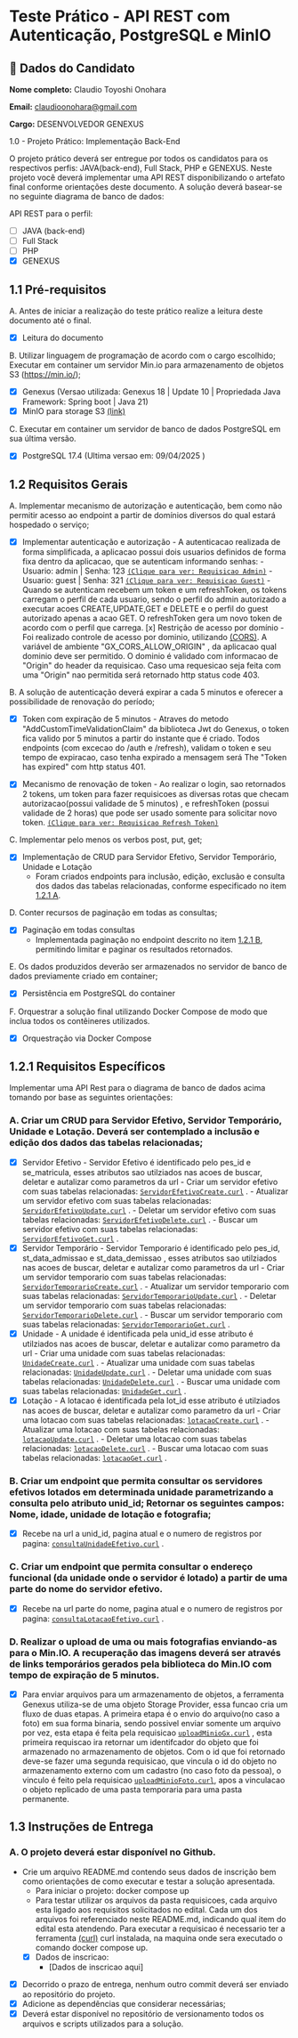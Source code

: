 # Teste Prático - API REST com Autenticação, PostgreSQL e MinIO

## 👤 Dados do Candidato

**Nome completo:** Claudio Toyoshi Onohara

**Email:** claudioonohara@gmail.com

**Cargo:** DESENVOLVEDOR GENEXUS

 1.0 - Projeto Prático: Implementação Back-End

O projeto prático deverá ser entregue por todos os candidatos para os respectivos perfis: JAVA(back-end), Full Stack, PHP e GENEXUS. Neste projeto você deverá implementar uma API REST disponibilizando o artefato final conforme orientações deste documento. A solução deverá basear-se no seguinte diagrama de banco de dados:

API REST para o perfil:
- [ ] JAVA (back-end)
- [ ] Full Stack
- [ ] PHP
- [x] GENEXUS

## 1.1 Pré-requisitos

A. Antes de iniciar a realização do teste prático realize a leitura deste documento até o final.
   - [x] Leitura do documento

B. Utilizar linguagem de programação de acordo com o cargo escolhido; Executar em container um servidor Min.io para armazenamento de objetos S3 (https://min.io/);
   - [x] Genexus (Versao utilizada: Genexus 18 | Update 10 | Propriedada Java Framework: Spring boot | Java 21)
   - [x] MinIO para storage S3 [(link)](https://min.io/)

C. Executar em container um servidor de banco de dados PostgreSQL em sua última versão.
   - [x] PostgreSQL 17.4 (Ultima versao em: 09/04/2025 )

## 1.2 Requisitos Gerais

A. Implementar mecanismo de autorização e autenticação, bem como não permitir acesso ao endpoint a partir de domínios diversos do qual estará hospedado o serviço;
   - [x] Implementar autenticação e autorização
         - A autenticacao realizada de forma simplificada, a aplicacao possui dois usuarios definidos de forma fixa dentro da aplicacao, que se autenticam informando senhas:
            - Usuario: admin | Senha: 123 [`(Clique para ver: Requisicao Admin)`](./requisicoes/loginAdmin.curl)
            - Usuario: guest | Senha: 321 [`(Clique para ver: Requisicao Guest)`](./requisicoes/loginGuest.curl)
         - Quando se autenticam recebem um token e um refreshToken, os tokens carregam o perfil de cada usuario,
         sendo o perfil do admin autorizado a executar acoes CREATE,UPDATE,GET e DELETE e 
         o perfil do guest autorizado apenas a acao GET. O refreshToken gera um novo token de acordo com o perfil que carrega. 
    [x] Restrição de acesso por domínio
         - Foi realizado controle de acesso por dominio, utilizando [(CORS)](https://developer.mozilla.org/pt-BR/docs/Web/HTTP/Guides/CORS). A variável de ambiente "GX_CORS_ALLOW_ORIGIN" , da aplicacao qual dominio deve ser permitido. O dominio é validado com informacao de "Origin" do header da requisicao. Caso uma requesicao seja feita com uma "Origin" nao permitida será retornado http status code 403.

B. A solução de autenticação deverá expirar a cada 5 minutos e oferecer a possibilidade de renovação do período;
- [x] Token com expiração de 5 minutos
      - Atraves do metodo "AddCustomTimeValidationClaim" da biblioteca Jwt do Genexus, o token fica valido por 5 minutos a partir do instante que é criado. Todos endpoints (com excecao do /auth e /refresh), validam o token e seu tempo de expiracao, caso tenha expirado a mensagem será The "Token has expired" com http status 401. 

- [x] Mecanismo de renovação de token
      - Ao realizar o login, sao retornados 2 tokens, um token para fazer requisicoes as diversas rotas que checam autorizacao(possui validade
      de 5 minutos) , e refreshToken (possui validade de 2 horas) que pode ser usado somente para solicitar novo token. [`(Clique para ver: Requisicao Refresh Token)`](./requisicoes/refreshToken.curl)

C. Implementar pelo menos os verbos post, put, get;
   - [x] Implementação de CRUD para Servidor Efetivo, Servidor Temporário, Unidade e Lotação
      - Foram criados endpoints para inclusão, edição, exclusão e consulta dos dados das tabelas relacionadas, conforme especificado no item [1.2.1 A](#a-criar-um-crud-para-servidor-efetivo-servidor-temporário-unidade-e-lotação-deverá-ser-contemplado-a-inclusão-e-edição-dos-dados-das-tabelas-relacionadas).

D. Conter recursos de paginação em todas as consultas;
   - [x] Paginação em todas consultas  
      - Implementada paginação no endpoint descrito no item [1.2.1 B](#b-criar-um-endpoint-que-permita-consultar-os-servidores-efetivos-lotados-em-determinada-unidade-parametrizando-a-consulta-pelo-atributo-unid_id-retornar-os-seguintes-campos-nome-idade-unidade-de-lotação-e-fotografia), permitindo limitar e paginar os resultados retornados.

E. Os dados produzidos deverão ser armazenados no servidor de banco de dados previamente criado em container;
   - [x] Persistência em PostgreSQL do container

F. Orquestrar a solução final utilizando Docker Compose de modo que inclua todos os contêineres utilizados.
   - [x] Orquestração via Docker Compose

## 1.2.1 Requisitos Específicos

Implementar uma API Rest para o diagrama de banco de dados acima tomando por base as seguintes orientações:

### A. Criar um CRUD para Servidor Efetivo, Servidor Temporário, Unidade e Lotação. Deverá ser contemplado a inclusão e edição dos dados das tabelas relacionadas;
- [x] Servidor Efetivo
      - Servidor Efetivo é identificado pelo pes_id e se_matricula, esses atributos sao utilziados nas acoes de buscar, deletar e autalizar
      como parametros da url 
      - Criar um servidor efetivo com suas tabelas relacionadas: [`ServidorEfetivoCreate.curl`](./requisicoes/ServidorEfetivoCreate.curl) .
      - Atualizar um servidor efetivo com suas tabelas relacionadas: [`ServidorEfetivoUpdate.curl`](./requisicoes/ServidorEfetivoUpdate.curl) .
      - Deletar um servidor efetivo com suas tabelas relacionadas: [`ServidorEfetivoDelete.curl`](./requisicoes/ServidorEfetivoDelete.curl) .
      - Buscar um servidor efetivo com suas tabelas relacionadas: [`ServidorEfetivoGet.curl`](./requisicoes/ServidorEfetivoGet.curl) .
- [x] Servidor Temporário
      - Servidor Temporario é identificado pelo pes_id, st_data_admissao e st_data_demissao , esses atributos sao utilziados nas acoes de buscar, deletar e autalizar  como parametros da url 
      - Criar um servidor temporario com suas tabelas relacionadas: [`ServidorTemporarioCreate.curl`](./requisicoes/ServidorTemporarioCreate.curl) .
      - Atualizar um servidor temporario com suas tabelas relacionadas: [`ServidorTemporarioUpdate.curl`](./requisicoes/ServidorTemporarioUpdate.curl) .
      - Deletar um servidor temporario com suas tabelas relacionadas: [`ServidorTemporarioDelete.curl`](./requisicoes/ServidorTemporarioDelete.curl) .
      - Buscar um servidor temporario com suas tabelas relacionadas: [`ServidorTemporarioGet.curl`](./requisicoes/ServidorTemporarioGet.curl) .
- [x] Unidade
      - A unidade é identificada pela unid_id esse atributo é utilziados nas acoes de buscar, deletar e autalizar  como parametro da url 
      - Criar uma unidade com suas tabelas relacionadas: [`UnidadeCreate.curl`](./requisicoes/UnidadeCreate.curl) .
      - Atualizar uma unidade com suas tabelas relacionadas: [`UnidadeUpdate.curl`](./requisicoes/UnidadeUpdate.curl) .
      - Deletar uma unidade com suas tabelas relacionadas: [`UnidadeDelete.curl`](./requisicoes/UnidadeDelete.curl) .
      - Buscar uma unidade com suas tabelas relacionadas: [`UnidadeGet.curl`](./requisicoes/UnidadeGet.curl) .
- [x] Lotação
      - A lotacao é identificada pela lot_id esse atributo é utilziados nas acoes de buscar, deletar e autalizar  como parametro da url 
      - Criar uma lotacao com suas tabelas relacionadas: [`lotacaoCreate.curl`](./requisicoes/lotacaoCreate.curl) .
      - Atualizar uma lotacao com suas tabelas relacionadas: [`lotacaoUpdate.curl`](./requisicoes/lotacaoUpdate.curl) .
      - Deletar uma lotacao com suas tabelas relacionadas: [`lotacaoDelete.curl`](./requisicoes/lotacaoDelete.curl) .
      - Buscar uma lotacao com suas tabelas relacionadas: [`lotacaoGet.curl`](./requisicoes/lotacaoGet.curl) .

### B. Criar um endpoint que permita consultar os servidores efetivos lotados em determinada unidade parametrizando a consulta pelo atributo unid_id; Retornar os seguintes campos: Nome, idade, unidade de lotação e fotografia;
- [x] Recebe na url a unid_id, pagina atual e o numero de registros por pagina: [`consultaUnidadeEfetivo.curl`](./requisicoes/consultaUnidadeEfetivo.curl) .

### C. Criar um endpoint que permita consultar o endereço funcional (da unidade onde o servidor é lotado) a partir de uma parte do nome do servidor efetivo. 
- [x] Recebe na url parte do nome, pagina atual e o numero de registros por pagina: [`consultaLotacaoEfetivo.curl`](./requisicoes/consultaLotacaoEfetivo.curl) .

### D. Realizar o upload de uma ou mais fotografias enviando-as para o Min.IO. A recuperação das imagens deverá ser através de links temporários gerados pela biblioteca do Min.IO com tempo de expiração de 5 minutos.
- [x] Para enviar arquivos para um armazenamento de objetos, a ferramenta Genexus utiliza-se de uma objeto Storage Provider, essa funcao cria um fluxo de duas etapas. A primeira etapa é o envio do arquivo(no caso a foto) em sua forma binaria, sendo possivel enviar somente um arquivo por vez, esta etapa é feita pela requisicao [`uploadMinioGx.curl`](./requisicoes/uploadMinioGx.curl) , esta primeira requiscao ira retornar um identifcador do objeto que foi armazenado no armazenamento de objetos. Com o id que foi retornado deve-se fazer uma segunda requisicao, que vincula o id do objeto no armazenamento externo com um cadastro (no caso foto da pessoa), o vinculo é feito pela requisicao [`uploadMinioFoto.curl`](./requisicoes/uploadMinioFoto.curl), apos a vinculacao o objeto replicado de uma pasta temporaria para uma pasta permanente. 


## 1.3 Instruções de Entrega
### A. O projeto deverá estar disponível no Github. 
 - Crie um arquivo README.md contendo seus dados de inscrição bem como orientações de como executar e testar a solução apresentada.
      - Para iniciar o projeto: docker compose up
      - Para testar utilizar os arquivos da pasta requisicoes, cada arquivo esta ligado aos requisitos solicitados no edital. Cada um dos arquivos foi referenciado neste README.md, indicando qual item do edital esta atendendo. Para executar a requisicao é necessario ter a ferramenta [(curl)](https://curl.se/) curl  instalada, na maquina onde sera executado o comando docker compose up.
      - [x] Dados de inscricao: 
         - [Dados de inscricao aqui]
 - [x] Decorrido o prazo de entrega, nenhum outro commit deverá ser enviado ao repositório do projeto.
 - [x] Adicione as dependências que considerar necessárias;
 - [x] Deverá estar disponível no repositório de versionamento todos os arquivos e scripts utilizados para a solução.
